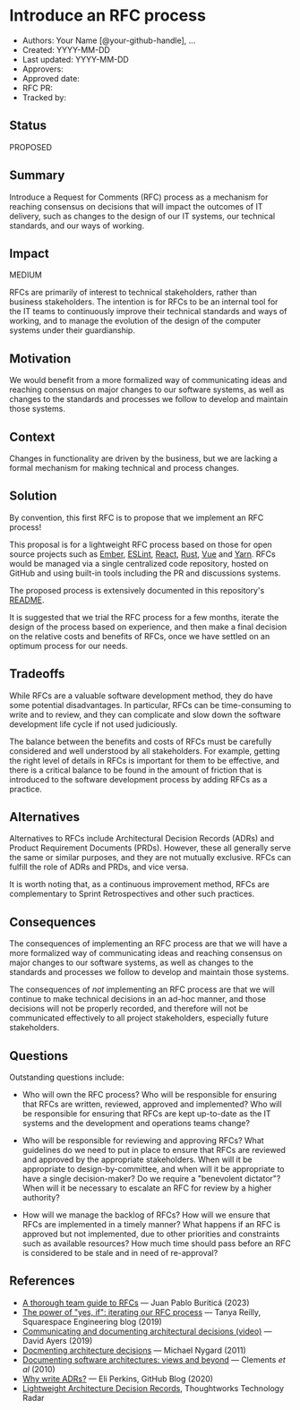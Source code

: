 # Introduce an RFC process

- Authors: Your Name [@your-github-handle], ...
- Created: YYYY-MM-DD
- Last updated: YYYY-MM-DD
- Approvers:
- Approved date:
- RFC PR:
- Tracked by:

## Status

PROPOSED

## Summary

Introduce a Request for Comments (RFC) process as a mechanism for reaching consensus on decisions that will impact the outcomes of IT delivery, such as changes to the design of our IT systems, our technical standards, and our ways of working.

## Impact

MEDIUM

RFCs are primarily of interest to technical stakeholders, rather than business stakeholders. The intention is for RFCs to be an internal tool for the IT teams to continuously improve their technical standards and ways of working, and to manage the evolution of the design of the computer systems under their guardianship.

## Motivation

We would benefit from a more formalized way of communicating ideas and reaching consensus on major changes to our software systems, as well as changes to the standards and processes we follow to develop and maintain those systems.

## Context

Changes in functionality are driven by the business, but we are lacking a formal mechanism for making technical and process changes.

## Solution

By convention, this first RFC is to propose that we implement an RFC process!

This proposal is for a lightweight RFC process based on those for open source projects such as [Ember](https://github.com/emberjs/rfcs), [ESLint](https://github.com/eslint/rfcs), [React](https://github.com/reactjs/rfcs), [Rust](https://github.com/rust-lang/rfcs), [Vue](https://github.com/vuejs/rfcs) and [Yarn](https://github.com/yarnpkg/rfcs). RFCs would be managed via a single centralized code repository, hosted on GitHub and using built-in tools including the PR and discussions systems.

The proposed process is extensively documented in this repository's [README](../README.md).

It is suggested that we trial the RFC process for a few months, iterate the design of the process based on experience, and then make a final decision on the relative costs and benefits of RFCs, once we have settled on an optimum process for our needs.

## Tradeoffs

While RFCs are a valuable software development method, they do have some potential disadvantages. In particular, RFCs can be time-consuming to write and to review, and they can complicate and slow down the software development life cycle if not used judiciously.

The balance between the benefits and costs of RFCs must be carefully considered and well understood by all stakeholders. For example, getting the right level of details in RFCs is important for them to be effective, and there is a critical balance to be found in the amount of friction that is introduced to the software development process by adding RFCs as a practice.

## Alternatives

Alternatives to RFCs include Architectural Decision Records (ADRs) and Product Requirement Documents (PRDs). However, these all generally serve the same or similar purposes, and they are not mutually exclusive. RFCs can fulfill the role of ADRs and PRDs, and vice versa.

It is worth noting that, as a continuous improvement method, RFCs are complementary to Sprint Retrospectives and other such practices.

## Consequences

The consequences of implementing an RFC process are that we will have a more formalized way of communicating ideas and reaching consensus on major changes to our software systems, as well as changes to the standards and processes we follow to develop and maintain those systems.

The consequences of _not_ implementing an RFC process are that we will continue to make technical decisions in an ad-hoc manner, and those decisions will not be properly recorded, and therefore will not be communicated effectively to all project stakeholders, especially future stakeholders.

## Questions

Outstanding questions include:

* Who will own the RFC process? Who will be responsible for ensuring that RFCs are written, reviewed, approved and implemented? Who will be responsible for ensuring that RFCs are kept up-to-date as the IT systems and the development and operations teams change?

* Who will be responsible for reviewing and approving RFCs? What guidelines do we need to put in place to ensure that RFCs are reviewed and approved by the appropriate stakeholders. When will it be appropriate to design-by-committee, and when will it be appropriate to have a single decision-maker? Do we require a "benevolent dictator"? When will it be necessary to escalate an RFC for review by a higher authority?

* How will we manage the backlog of RFCs? How will we ensure that RFCs are implemented in a timely manner? What happens if an RFC is approved but not implemented, due to other priorities and constraints such as available resources? How much time should pass before an RFC is considered to be stale and in need of re-approval?

## References

* [A thorough team guide to RFCs](https://medium.com/juans-and-zeroes/a-thorough-team-guide-to-rfcs-8aa14f8e757c) — Juan Pablo Buriticá (2023)
* [The power of "yes, if": iterating our RFC process](https://engineering.squarespace.com/blog/2019/the-power-of-yes-if) — Tanya Reilly, Squarespace Engineering blog (2019)
* [Communicating and documenting architectural decisions (video)](https://www.youtube.com/watch?v=rwfXkSjFhzc) — David Ayers (2019)
* [Docmenting architecture decisions](https://cognitect.com/blog/2011/11/15/documenting-architecture-decisions) — Michael Nygard (2011)
* [Documenting software architectures: views and beyond](https://resources.sei.cmu.edu/library/asset-view.cfm?assetID=30386) — Clements _et al_ (2010)
* [Why write ADRs?](https://github.blog/2020-08-13-why-write-adrs/) — Eli Perkins, GitHub Blog (2020)
* [Lightweight Architecture Decision Records](https://www.thoughtworks.com/radar/techniques/lightweight-architecture-decision-records), Thoughtworks Technology Radar
